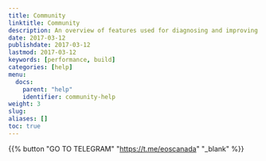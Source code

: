 ```yaml
---
title: Community
linktitle: Community
description: An overview of features used for diagnosing and improving performance issues in site builds.
date: 2017-03-12
publishdate: 2017-03-12
lastmod: 2017-03-12
keywords: [performance, build]
categories: [help]
menu:
  docs:
    parent: "help"
    identifier: community-help
weight: 3
slug:
aliases: []
toc: true
---
```


{{% button "GO TO TELEGRAM" "https://t.me/eoscanada" "_blank" %}}


